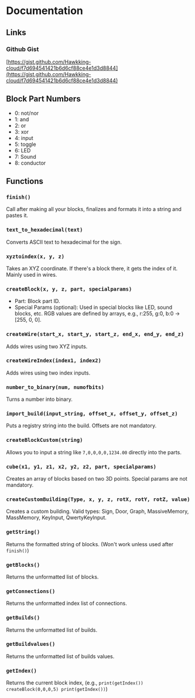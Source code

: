 # Documentation

## Links

### Github Gist
[https://gist.github.com/Hawkking-cloud/f7d694541421b6d6cf88ce4e1d3d8844](https://gist.github.com/Hawkking-cloud/f7d694541421b6d6cf88ce4e1d3d8844)

## Block Part Numbers
- 0: not/nor
- 1: and
- 2: or
- 3: xor
- 4: input
- 5: toggle
- 6: LED
- 7: Sound
- 8: conductor

## Functions

### `finish()`
Call after making all your blocks, finalizes and formats it into a string and pastes it.

### `text_to_hexadecimal(text)`
Converts ASCII text to hexadecimal for the sign.

### `xyztoindex(x, y, z)`
Takes an XYZ coordinate. If there's a block there, it gets the index of it. Mainly used in wires.

### `createBlock(x, y, z, part, specialparams)`
- Part: Block part ID.
- Special Params (optional): Used in special blocks like LED, sound blocks, etc. RGB values are defined by arrays, e.g., r:255, g:0, b:0 → [255, 0, 0].

### `createWire(start_x, start_y, start_z, end_x, end_y, end_z)`
Adds wires using two XYZ inputs.

### `createWireIndex(index1, index2)`
Adds wires using two index inputs.

### `number_to_binary(num, numofbits)`
Turns a number into binary.

### `import_build(input_string, offset_x, offset_y, offset_z)`
Puts a registry string into the build. Offsets are not mandatory.

### `createBlockCustom(string)`
Allows you to input a string like `7,0,0,0,0,1234.00` directly into the parts.

### `cube(x1, y1, z1, x2, y2, z2, part, specialparams)`
Creates an array of blocks based on two 3D points. Special params are not mandatory.

### `createCustomBuilding(Type, x, y, z, rotX, rotY, rotZ, value)`
Creates a custom building. Valid types: Sign, Door, Graph, MassiveMemory, MassMemory, KeyInput, QwertyKeyInput.

### `getString()`
Returns the formatted string of blocks. (Won't work unless used after `finish()`)

### `getBlocks()`
Returns the unformatted list of blocks.

### `getConnections()`
Returns the unformatted index list of connections.

### `getBuilds()`
Returns the unformatted list of builds.

### `getBuildvalues()`
Returns the unformatted list of builds values.

### `getIndex()`
Returns the current block index, (e.g., `print(getIndex()) createBlock(0,0,0,5) print(getIndex())`)
